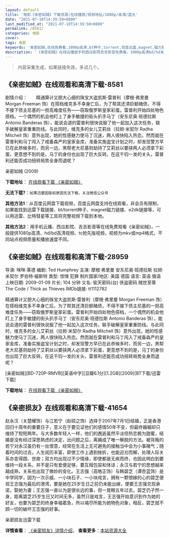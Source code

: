 ```yaml
---
layout: default
title: '电影《亲密如贼》下载资源/在线播放/视频地址/1080p/高清/蓝光'
date: "2021-07-10T14:39:50+0800"
last_modified_at: "2021-07-10T14:39:50+0800"
permalink: /8581/
categories: 电影
cover:
tags: 电影
keywords: '亲密如贼,在线免费看,1080p高清,bt种子,torrent,百度云盘,magnet,磁力链,迅雷下载资源'
description: '《亲密如贼》在线云播放手机西瓜影院吉吉影音免费看，1080p高清bd/hd未删减完整版和tc抢先枪版，mkv/mp4格式，附带bt/torrent种子、magnet/磁力链、百度云盘、网盘资源迅雷下载链接'
---
```


>内容采集生成，如果链接失效，多试几个。


## 《亲密如贼》在线观看和高清下载-8581

剧情介绍：　　精通算计又胆大心细的珠宝大盗凯斯·雷普利（摩根·弗里曼 Morgan Freeman 饰）在搭档维克多不幸身亡后，为了帮其还清巨额赌债，不得不接下债主尼基的一担高难度任务——窃取俄罗斯皇家彩蛋。雷普利开始四处物色搭档，一个偶然的机会他盯上了身手敏捷的街头扒手马丁（安东尼奥·班德拉斯 Antonio Banderas 饰），能说会道的雷普利很快说服了他一起加入这次任务，联手破解皇家重重防线。与此同时，维克多的女儿艾莉丝（拉妲·米契尔 Radha Mitchell 饰）意外出现，她的性感魅力使马丁沉迷，两人很快陷入热恋。然而就在雷普利和马丁闯入了戒备森严的皇家金库，准备实施盗宝计划之时，却发现警方早已在此恭候多时，而另一边，黑帮老大尼基则劫持了艾莉丝以要挟两人必须拿下彩蛋，更意想不到的是，马丁的身份也出现了巨大反转。在这千钧一发的关头，雷普利还能否成功扭转局势全身而退呢？


亲密如贼 (2009)

**下载地址**： [在线观看下载 《亲密如贼》](https://www.btbtdy.me/btdy/dy10752.html) 


**无法下载?**：`如果迅雷因版权原因无法下载，关注微信公众号 `

**其他方法1**：从百度云网盘下载视频，百度云网盘支持在线观看，非会员有限制，如果能找到迅雷下载链接、bt/torrent种子、magnet磁力链接、e2dk链接等，可以用迅雷、比特彗星等工具将完整视频下载到本地。

**其他方法2**：用手机云播、西瓜影院、吉吉影音等在线免费观看《亲密如贼》，一般提供1080p高清、hd/bd高清视频、tc抢先版视频，视频为mkv或mp4格式，不同站点视频质量和播放速度不同。


## 《亲密如贼》在线观看和高清下载-28959

导演: 咪咪·莱德 编剧: Ted Humphrey 主演: 摩根·弗里曼 安东尼奥·班德拉斯 拉妲·米契尔 罗伯特·福斯特 类型: 惊悚 犯罪 制片国家/地区: 美国 德国 语言: 英语 俄语 上映日期: 2009-01-09 片长: 104 分钟 又名: 偷天密码(台) 侠盗密码 贼世至尊 The Code / Thick as Thieves IMDb链接: tt1112782

精通算计又胆大心细的珠宝大盗凯斯·雷普利（摩根·弗里曼 Morgan Freeman 饰）在搭档维克多不幸身亡后，为了帮其还清巨额赌债，不得不接下债主尼基的一担高难度任务——窃取俄罗斯皇家彩蛋。雷普利开始四处物色搭档，一个偶然的机会他盯上了身手敏捷的街头扒手马丁（安东尼奥·班德拉斯 Antonio Banderas 饰），能说会道的雷普利很快说服了他一起加入这次任务，联手破解皇家重重防线。与此同时，维克多的女儿艾莉丝（拉妲·米契尔 Radha Mitchell 饰）意外出现，她的性感魅力使马丁沉迷，两人很快陷入热恋。然而就在雷普利和马丁闯入了戒备森严的皇家金库，准备实施盗宝计划之时，却发现警方早已在此恭候多时，而另一边，黑帮老大尼基则劫持了艾莉丝以要挟两人必须拿下彩蛋，更意想不到的是，马丁的身份也出现了巨大反转。在这千钧一发的关头，雷普利还能否成功扭转局势全身而退呢？


[亲密如贼][BD-720P-RMVB][英语中字][豆瓣6.1分][1.2GB][2009][BT下载/迅雷下载]

**下载地址**： [在线观看下载 《亲密如贼》](https://www.btdx8.com/torrent/thick_as_thieves_2009.html) 


## 《亲密损友》在线观看和高清下载-41654

赵永汉（关楚耀饰）与江若宁（赵硕之饰）选择于2007年7月1日结婚，正是香港回归十周年的重要日子，意义在于要见证他们的感情50年不变，但最终婚姻却只维持了短短两年。与大多数年轻人一样，他们的邂逅虽然平淡但热恋极为甜蜜，结婚是没有经过深思熟虑的决定，出问题之后，离婚成了唯一解脱的方法。被背叛的若宁对永汉虽仍有一丝恨意，经常在生活上无可避免的接触当中会为小事赌气；随着时间的过去，人生阅历丰富，即使工作上遇到挫折，也能迎刃而解，处理人际关系亦变得圆、世故；双方均出现过不少情缘，即使都是无疾而终，也因此明白到要维持一段关系，并不是只有爱便足够，要互相包容和体谅；永汉与若宁的思想越来越成熟，关系也出现了微妙的变化。王志强（高皓正饰）与韩碧芝（谭杏蓝饰）是中学同学，因为一次示威、一小块石子、一小块戏言，拥有一颗恨嫁的心的碧芝便视王志强为最后的港湾，要是她在25岁生日之前仍未能出嫁，便要王志强兑现承诺，娶她为妻；王志强一直以为是很长远的事，但一晃眼五年过去，碧芝仍孑然一身，距离碧芝25岁生日又时间无多，虽然只是戏言，王志强开始意识到作为她的好友，也要为碧芝的终身幸福着急，所以竭尽所能为她物色对象，相反，碧芝就不顾一切的破坏王志强的好事。


亲密损友迅雷下载

**详情查看**： [《亲密损友》详情介绍](/movie/41654/)， **查看更多**：[本站资源大全](/movie/t/all/)

